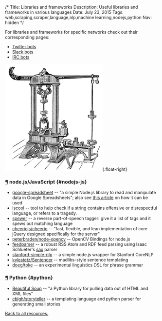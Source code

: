 /*
Title: Libraries and frameworks
Description: Useful libraries and frameworks in various languages
Date: July 23, 2015
Tags: web,scraping,scraper,language,nlp,machine learning,nodejs,python
Nav: hidden
*/

For libraries and frameworks for specific networks check out their corresponding pages:

- [Twitter bots](/resources/twitterbots)
- [Slack bots](/resources/slackbots)
- [IRC bots](/resources/irc-bots)

![Another "machine"](/content/images/illustrations/riehle-testing-machine.jpg){.float-right}

### [¶](#nodejs-js) node.js/JavaScript {#nodejs-js}
- [google-spreadsheet](https://www.npmjs.com/package/google-spreadsheet) -- "a simple Node.js library to read and manipulate data in Google Spreadsheets"; also see [this article](http://feeltrain.com/blog/stay-woke/) on how it can be used
- [iscool](https://www.npmjs.com/package/iscool) -- tool to help check if a string contains offensive or disrespectful language, or refers to a tragedy.
- [spewer](https://www.npmjs.com/package/spewer) -- a reverse part-of-speech tagger: give it a list of tags and it spews out matching language
- [cheeriojs/cheerio](https://github.com/cheeriojs/cheerio) -- "fast, flexible, and lean implementation of core jQuery designed specifically for the server"
- [peterbraden/node-opencv](https://github.com/peterbraden/node-opencv) -- OpenCV Bindings for node.js
- [feedparser](https://www.npmjs.com/package/feedparser) -- a robust RSS Atom and RDF feed parsing using Isaac Schlueter's [sax](https://github.com/isaacs/sax-js) parser
- [stanford-simple-nlp](https://www.npmjs.com/package/stanford-simple-nlp) -- a simple node.js wrapper for Stanford CoreNLP
- [kylestetz/Sentencer](https://github.com/kylestetz/Sentencer) -- madlibs-style sentence templating
- [doeg/toke](https://github.com/doeg/toke) -- an experimental linguistics DSL for phrase grammar

### [¶](#python) Python {#python}
- [Beautiful Soup](http://www.crummy.com/software/BeautifulSoup/bs4/doc/) -- "a Python library for pulling data out of HTML and XML files"
- [cblgh/storyteller](https://github.com/cblgh/storyteller) -- a templating language and python parser for generating small stories


[Back to all resources.](/resources)